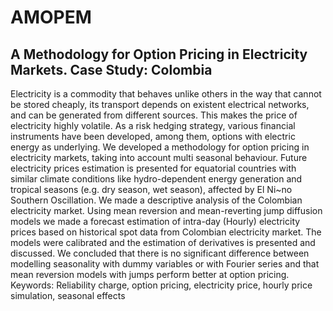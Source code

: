 # AMOPEM

## A Methodology for Option Pricing in Electricity Markets. Case Study: Colombia

Electricity is a commodity that behaves unlike others in the way that cannot be stored cheaply, its transport
depends on existent electrical networks, and can be generated from different sources. This makes the price
of electricity highly volatile. As a risk hedging strategy, various financial instruments have been developed,
among them, options with electric energy as underlying. We developed a methodology for option pricing
in electricity markets, taking into account multi seasonal behaviour. Future electricity prices estimation is
presented for equatorial countries with similar climate conditions like hydro-dependent energy generation
and tropical seasons (e.g. dry season, wet season), affected by El Ni~no Southern Oscillation. We made a
descriptive analysis of the Colombian electricity market. Using mean reversion and mean-reverting jump
diffusion models we made a forecast estimation of intra-day (Hourly) electricity prices based on historical
spot data from Colombian electricity market. The models were calibrated and the estimation of derivatives is
presented and discussed. We concluded that there is no significant difference between modelling seasonality
with dummy variables or with Fourier series and that mean reversion models with jumps perform better at
option pricing.
Keywords: Reliability charge, option pricing, electricity price, hourly price simulation, seasonal effects